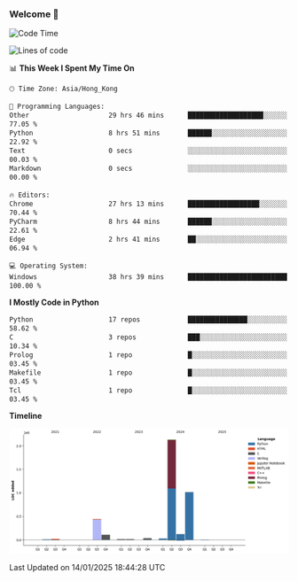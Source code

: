 ### Welcome 👋

<!--START_SECTION:waka-->
![Code Time](http://img.shields.io/badge/Code%20Time-1%2C335%20hrs%2021%20mins-blue)

![Lines of code](https://img.shields.io/badge/From%20Hello%20World%20I%27ve%20Written-3.9%20million%20lines%20of%20code-blue)

📊 **This Week I Spent My Time On** 

```text
🕑︎ Time Zone: Asia/Hong_Kong

💬 Programming Languages: 
Other                    29 hrs 46 mins      ███████████████████░░░░░░   77.05 % 
Python                   8 hrs 51 mins       ██████░░░░░░░░░░░░░░░░░░░   22.92 % 
Text                     0 secs              ░░░░░░░░░░░░░░░░░░░░░░░░░   00.03 % 
Markdown                 0 secs              ░░░░░░░░░░░░░░░░░░░░░░░░░   00.00 % 

🔥 Editors: 
Chrome                   27 hrs 13 mins      ██████████████████░░░░░░░   70.44 % 
PyCharm                  8 hrs 44 mins       ██████░░░░░░░░░░░░░░░░░░░   22.61 % 
Edge                     2 hrs 41 mins       ██░░░░░░░░░░░░░░░░░░░░░░░   06.94 % 

💻 Operating System: 
Windows                  38 hrs 39 mins      █████████████████████████   100.00 % 
```

**I Mostly Code in Python** 

```text
Python                   17 repos            ███████████████░░░░░░░░░░   58.62 % 
C                        3 repos             ███░░░░░░░░░░░░░░░░░░░░░░   10.34 % 
Prolog                   1 repo              █░░░░░░░░░░░░░░░░░░░░░░░░   03.45 % 
Makefile                 1 repo              █░░░░░░░░░░░░░░░░░░░░░░░░   03.45 % 
Tcl                      1 repo              █░░░░░░░░░░░░░░░░░░░░░░░░   03.45 % 
```



**Timeline**

![Lines of Code chart](https://raw.githubusercontent.com/xhj2501/xhj2501/main/assets/bar_graph.png)


 Last Updated on 14/01/2025 18:44:28 UTC
<!--END_SECTION:waka-->

